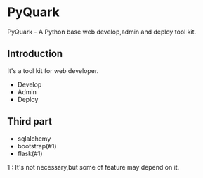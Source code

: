 PyQuark
=======
PyQuark - A Python base web develop,admin and deploy tool kit.

Introduction
------------
It's a tool kit for web developer.
  * Develop
  * Admin
  * Deploy

Third part
----------
  * sqlalchemy
  * bootstrap(#1)
  * flask(#1)

  1 : It's not necessary,but some of feature may depend on it.

